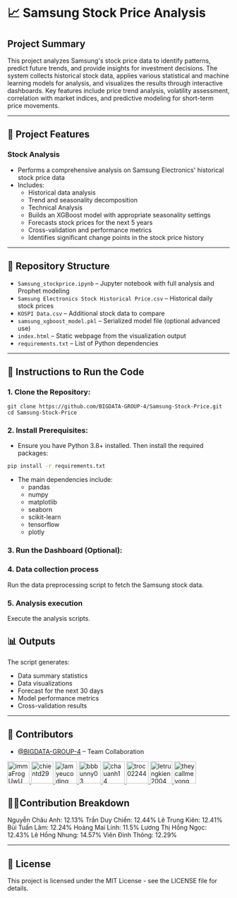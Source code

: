 # 📈 Samsung Stock Price Analysis

## **Project Summary**
This project analyzes Samsung's stock price data to identify patterns, predict future trends, and provide insights for investment decisions. The system collects historical stock data, applies various statistical and machine learning models for analysis, and visualizes the results through interactive dashboards. Key features include price trend analysis, volatility assessment, correlation with market indices, and predictive modeling for short-term price movements.

---

## 🧠 Project Features

### **Stock Analysis**
- Performs a comprehensive analysis on Samsung Electronics' historical stock price data
- Includes:
  - Historical data analysis
  - Trend and seasonality decomposition
  - Technical Analysis
  - Builds an XGBoost model with appropriate seasonality settings
  - Forecasts stock prices for the next 5 years
  - Cross-validation and performance metrics
  - Identifies significant change points in the stock price history
  
---

## 📁 Repository Structure

- `Samsung_stockprice.ipynb` – Jupyter notebook with full analysis and Prophet modeling
- `Samsung Electronics Stock Historical Price.csv` – Historical daily stock prices
- `KOSPI Data.csv` – Additional stock data to compare
- `samsung_xgboost_model.pkl` – Serialized model file (optional advanced use)
- `index.html` – Static webpage from the visualization output
- `requirements.txt` – List of Python dependencies

---

## 🚀 Instructions to Run the Code

### 1. Clone the Repository:
```
git clone https://github.com/BIGDATA-GROUP-4/Samsung-Stock-Price.git
cd Samsung-Stock-Price
```

### 2. Install Prerequisites:
- Ensure you have Python 3.8+ installed. Then install the required packages:
```bash
pip install -r requirements.txt
```
- The main dependencies include:
  - pandas
  - numpy
  - matplotlib
  - seaborn
  - scikit-learn
  - tensorflow
  - plotly

### 3. Run the Dashboard (Optional):

### 4. Data collection process
Run the data preprocessing script to fetch the Samsung stock data.

### 5. Analysis execution
Execute the analysis scripts.

## 📊 Outputs

The script generates: 
   - Data summary statistics
   - Data visualizations
   - Forecast for the next 30 days
   - Model performance metrics
   - Cross-validation results

---

## 👥 Contributors

- [@BIGDATA-GROUP-4](https://github.com/BIGDATA-GROUP-4) – Team Collaboration
<a href="https://github.com/immaFrogUwU">
  <img src="https://avatars.githubusercontent.com/u/130581573?v=4" width="50" height="50" alt="immaFrogUwU"/>
</a>
<a href="https://github.com/chientd29">
  <img src="https://avatars.githubusercontent.com/u/137612901?v=4" width="50" height="50" alt="chientd29"/>
</a>
<a href="https://github.com/lamyeucoding">
  <img src="https://avatars.githubusercontent.com/u/203073838?v=4" width="50" height="50" alt="lamyeucoding"/>
</a>
<a href="https://github.com/bbbunny03">
  <img src="https://avatars.githubusercontent.com/u/207357130?v=4" width="50" height="50" alt="bbbunny03"/>
</a>
<a href="https://github.com/chauanh14">
  <img src="https://avatars.githubusercontent.com/u/207451086?v=4" width="50" height="50" alt="chauanh14"/>
</a>
<a href="https://github.com/troc02244">
  <img src="https://avatars.githubusercontent.com/u/192955263?v=4" width="50" height="50" alt="troc02244"/>
</a>
<a href="https://github.com/letrungkien2004">
  <img src="https://avatars.githubusercontent.com/u/207433917?v=4" width="50" height="50" alt="letrungkien2004"/>
</a>
<a href="https://github.com/theycallmevong">
  <img src="https://avatars.githubusercontent.com/u/207429199?v=4" width="50" height="50" alt="theycallmevong"/>
</a>

## 🧑‍💼Contribution Breakdown

Nguyễn Châu Anh: 12.13%
Trần Duy Chiến: 12.44%
Lê Trung Kiên: 12.41%
Bùi Tuấn Lâm: 12.24%
Hoàng Mai Linh: 11.5%
Lương Thị Hồng Ngọc: 12.43%
Lê Hồng Nhung: 14.57%
Viên Đình Thông: 12.29%

---

## 📄 License

This project is licensed under the MIT License - see the LICENSE file for details.
